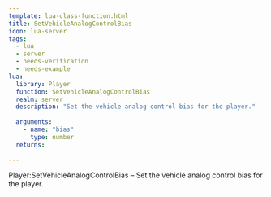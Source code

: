 ```yaml
---
template: lua-class-function.html
title: SetVehicleAnalogControlBias
icon: lua-server
tags:
  - lua
  - server
  - needs-verification
  - needs-example
lua:
  library: Player
  function: SetVehicleAnalogControlBias
  realm: server
  description: "Set the vehicle analog control bias for the player."
  
  arguments:
    - name: "bias"
      type: number
  returns:
    
---
```


<div class="lua__search__keywords">
Player:SetVehicleAnalogControlBias &#x2013; Set the vehicle analog control bias for the player.
</div>
